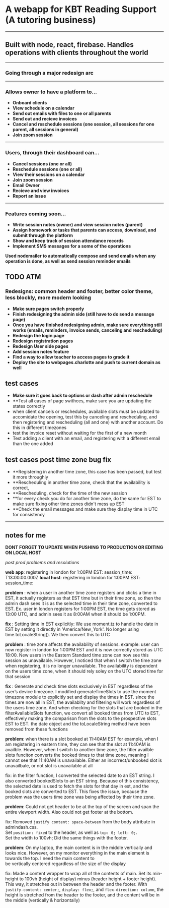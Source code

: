# A webapp for KBT Reading Support (A tutoring business)  
---
## Built with node, react, firebase. Handles operations with clients throughout the world
---
### Going through a major redesign arc 
---
### Allows owner to have a platform to...
* **Onboard clients**
* **View schedule on a calendar**
* **Send out emails with files to one or all parents**  
* **Send out and recieve invoices**
* **Cancel and reschedule sessions (one session, all sessions for one parent, all sessions in general)**
* **Join zoom session**
---
### Users, through their dashboard can...
* **Cancel sessions (one or all)**  
* **Reschedule sessions (one or all)**  
* **View their sessions on a calendar**
* **Join zoom session**
* **Email Owner**
* **Recieve and view invoices**
* **Report an issue** 
---
### Features coming soon...  
* **Write session notes (owner) and view session notes (parent)**
* **Assign homework or tasks that parents can access, download, and submit through the platform**
* **Show and keep track of session attendance records**
* **Implement SMS messages for a some of the operations**

**Used nodemailer to automatically compose and send emails when any operation is done, as well as send session reminder emails**

## TODO ATM  
### Redesigns: common header and footer, better color theme, less blockly, more modern looking
- **Make sure pages switch properly**
- **Finish redesigning the admin side (still have to do send a message page)**
- **Once you have finished redesigning admin, make sure everything still works (emails, reminders, invoice sends, canceling and rescheduling)**
- **Redesign the login page**
- **Redesign registration pages**
- **Redesign User side pages**
- **Add session notes feature**
- **Find a way to allow teacher to access pages to grade it**
- **Deploy the site to webpages.charlotte and push to current domain as well**

## test cases

- **Make sure it goes back to options or dash after admin reschedule**
- **Test all cases of page swithces, make sure you are updating the states correctly
- when client cancels or reschedules, available slots must be updated to accomidate the opening, test this by canceling and rescheduling, and then registering and rescheduling (all and one) with another account. Do this in different timezones 
- test the invoice reset without waiting for the first of a new month
- Test adding a client with an email, and registering with a different email than the one added


## test cases post time zone bug fix
- **Registering in another time zone, this case has been passed, but test it more throughly
- **Rescheduling in another time zone, check that the availability is correct, 
- **Rescheduling, check for the time of the new session
- **for every check you do for another time zone, do the same for EST to make sure fixing other time zones didn't mess up EST
- **Check the email messages and make sure they display time in UTC for consistency

---

## notes for me 
**DONT FORGET TO UPDATE WHEN PUSHING TO PRODUCTION OR EDITING ON LOCAL HOST**  

*post prod problems and resolutions*  

**web app**: registering in london for 1:00PM EST: session_time: T13:00:00.000Z
**local host**: registering in london for 1:00PM EST: session_time: 

**problem** 
  : when a user in another time zone registers and clicks a time in EST, it actually registers as that EST time but in their time zone, so then the admin dash sees it is as the selected time in their time zone, converted to EST. Ex. user in london registers for 1:00PM EST, the time gets stored as 13:00 UTC, and admin sees it as 8:00AM when it should be 1:00PM. 

**fix**
  : Setting time in EST explicitly: We use moment.tz to handle the date in EST by setting it directly in 'America/New_York'. No longer using time.toLocaleString(). We then convert this to UTC

**problem**
  : time zone affects the availability of sessions. example: user can now register in london for 1:00PM EST and it is now correctly stored as UTC 18:00. New users in the Eastern Standard time zone can now see this session as unavailable. However, I noticed that when I switch the time zone when registering, it is no longer unavailable. The availability is dependent on the users time zone, when it should rely soley on the UTC stored time for that session

**fix**
  : Generate and check time slots exclusively in EST regardless of the user’s device timezone. I modified generateTimeSlots to use the moment timezone module to explicitly set and display the times in EST. since the times are now all in EST, the availablity and filtering will work regardless of the users time zone. 
And when checking for the slots that are booked in the filterAvailableSlots function, we convert all booked times from UTC to EST, effectively making the comparison from the slots to the prospective slots EST to EST. 
the date object and the toLocaleString method have been removed from these functions

**problem**: when there is a slot booked at 11:40AM EST for example, when I am registering in eastern time, they can see that the slot at 11:40AM is availble. However, when I switch to another time zone, the fitler availble slots funciton converts the booked times to that time zone, meaning I cannot see that 11:40AM is unavailable. Either an incorrect/unbooked slot is unavailbale, or not slot is unavailable at all

fix: in the filter function, I converted the selected date to an EST string. I also converted bookedSlots to an EST string. Because of this consistency, the selected date is used to fetch the slots for that day in est, and the booked slots are converted to EST. This fixes the issue, because the problem was the users time zone was being affected by their time zone. 

**problem**: Could not get header to be at the top of the screen and span the entire viewport width. Also could not get footer at the bottom. 

fix: Removed `justify content: space-between` from the body attribute in admindash.css.  
Set `position: fixed` to the header, as well as `top: 0; left: 0;`.  
Set the width to 100vh; Did the same things with the footer.

**problem**: On my laptop, the main content is in the middle vertically and looks nice. However, on my monitor everything in the main element is towards the top. I need the main content to  
be vertically centered regardless of the size of the display

fix: Made a content wrapper to wrap all of the contents of main. Set its min-height to 100vh (height of display) minus (header height + footer height). This way, 
it stretches out in between the header and the footer. With `justify-content: center;`, `display: flex;`, and `flex-direction: column`, the height is stretched from the header to the footer, 
and the content will be in the middle (vertically & horizontally)


